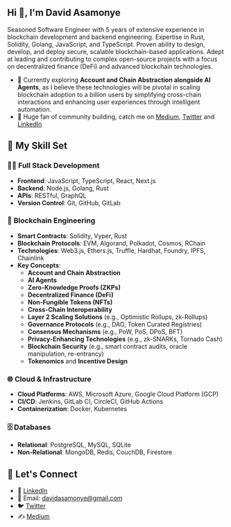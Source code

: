 ## Hi 👋, I'm David Asamonye

Seasoned Software Engineer with 5 years of extensive experience in blockchain development and backend engineering. Expertise in Rust, Solidity,
Golang, JavaScript, and TypeScript. Proven ability to design, develop, and deploy secure, scalable blockchain-based applications. Adept at leading
and contributing to complex open-source projects with a focus on decentralized finance (DeFi) and advanced blockchain technologies.

- 🔭  Currently exploring **Account and Chain Abstraction alongside AI Agents**, as I believe these technologies will be pivotal in scaling blockchain adoption to a billion users by simplifying cross-chain interactions and enhancing user experiences through intelligent automation.
- 👯 Huge fan of community building, catch me on [Medium](https://medium.com/@davidasamonye), [Twitter](https://x.com/david_asamonye) and [LinkedIn](https://www.linkedin.com/in/davidasamonye/)

## 🚀 My Skill Set

### 🧑‍💻 **Full Stack Development**  
- **Frontend**: JavaScript, TypeScript, React, Next.js
- **Backend**: Node.js, Golang, Rust  
- **APIs**: RESTful, GraphQL
- **Version Control**: Git, GitHub, GitLab

### 🔗 **Blockchain Engineering**  
- **Smart Contracts**: Solidity, Vyper, Rust  
- **Blockchain Protocols**: EVM, Algorand, Polkadot, Cosmos, RChain
- **Technologies**: Web3.js, Ethers.js, Truffle, Hardhat, Foundry, IPFS, Chainlink
- **Key Concepts**:  
  - **Account and Chain Abstraction**
  - **AI Agents**
  - **Zero-Knowledge Proofs (ZKPs)**
  - **Decentralized Finance (DeFi)**
  - **Non-Fungible Tokens (NFTs)**
  - **Cross-Chain Interoperability**
  - **Layer 2 Scaling Solutions** (e.g., Optimistic Rollups, zk-Rollups)
  - **Governance Protocols** (e.g., DAO, Token Curated Registries)
  - **Consensus Mechanisms** (e.g., PoW, PoS, DPoS, BFT)
  - **Privacy-Enhancing Technologies** (e.g., zk-SNARKs, Tornado Cash)
  - **Blockchain Security** (e.g., smart contract audits, oracle manipulation, re-entrancy)
  - **Tokenomics** and **Incentive Design**
 
### 🌐 **Cloud & Infrastructure**  
- **Cloud Platforms**: AWS, Microsoft Azure, Google Cloud Platform (GCP)  
- **CI/CD**: Jenkins, GitLab CI, CircleCI, GitHub Actions  
- **Containerization**: Docker, Kubernetes

### 🗄️ **Databases**  
- **Relational**: PostgreSQL, MySQL, SQLite  
- **Non-Relational**: MongoDB, Redis, CouchDB, Firestore

## 🔗 Let's Connect

- 💼 [LinkedIn](https://www.linkedin.com/in/davidasamonye/)
- 📧 Email: davidasamonye@gmail.com
- 🐦 [Twitter](https://twitter.com/OxDavid405)
- ✍️ [Medium](https://medium.com/@davidasamonye)
<!--

Here are some ideas to get you started:

- 🔭 I’m currently working on ...
- 🌱 I’m currently learning ...
- 👯 I’m looking to collaborate on ...
- 🤔 I’m looking for help with ...
- 💬 Ask me about ...
- 📫 How to reach me: ...
- 😄 Pronouns: ...
- ⚡ Fun fact: ...
-->
